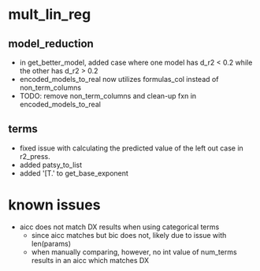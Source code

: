 # mult_lin_reg

## model_reduction
* in get_better_model, added case where one model has d_r2 < 0.2 while the other has d_r2 > 0.2
* encoded_models_to_real now utilizes formulas_col instead of non_term_columns
* TODO: remove non_term_columns and clean-up fxn in encoded_models_to_real

## terms
* fixed issue with calculating the predicted value of the left out case in r2_press.
* added patsy_to_list
* added '[T.' to get_base_exponent

# known issues
* aicc does not match DX results when using categorical terms
    * since aicc matches but bic does not, likely due to issue with len(params)
    * when manually comparing, however, no int value of num_terms results in an aicc which matches DX